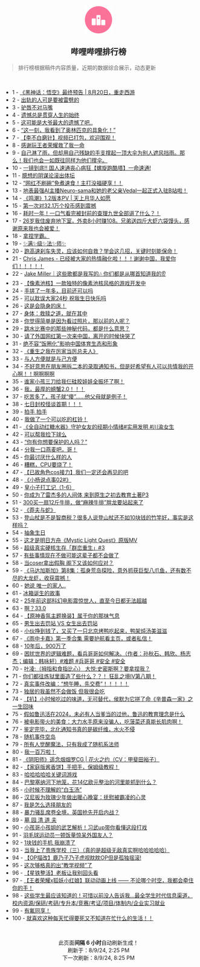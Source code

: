 <div align="center">
    <img src="./assets/icon_rank.png" alt="logo" />
    <h2>哔哩哔哩排行榜</h>
</div>

> 排行榜根据稿件内容质量，近期的数据综合展示，动态更新

<br />

<ul><li><span>1 - <a href=https://www.bilibili.com/BV1oH4y1c7Kk>《黑神话：悟空》最终预告 | 8月20日，重走西游</a></span></li><li><span>2 - <a href=https://www.bilibili.com/BV1Lz421i7Sg>出轨的人可是要被雷劈的</a></span></li><li><span>3 - <a href=https://www.bilibili.com/BV1xi421a7QA>驴唇不对马嘴</a></span></li><li><span>4 - <a href=https://www.bilibili.com/BV1DW421X7Wx>遗憾总是贯穿人生的始终</a></span></li><li><span>5 - <a href=https://www.bilibili.com/BV1Zw4m1k7aw>这可能是大爷最大的遗憾了吧..</a></span></li><li><span>6 - <a href=https://www.bilibili.com/BV1FM4m117Cd>“这一刻，我看到了奥林匹克的具象化！”</a></span></li><li><span>7 - <a href=https://www.bilibili.com/BV1SE421w7Di>【李不白磨针】视频已打包，欢迎围观！</a></span></li><li><span>8 - <a href=https://www.bilibili.com/BV1ZH4y1c7iz>感谢玩王者荣耀救了我一命</a></span></li><li><span>9 - <a href=https://www.bilibili.com/BV1W142187Vm>自己淋了雨，但却用自己残缺的手支撑起一顶大伞为别人遮风挡雨。那么！我们也会一如既往同样为他们撑伞。</a></span></li><li><span>10 - <a href=https://www.bilibili.com/BV1gE421A7TL>一镜到底!! 国人速通丧心病狂【螺旋跑酷塔】一命速通!</a></span></li><li><span>11 - <a href=https://www.bilibili.com/BV1aS411w7CF>臆想的阴谋论滚出体坛</a></span></li><li><span>12 - <a href=https://www.bilibili.com/BV1yi421h7DH>“网红不刷碗”免煮速食！主打没福硬享！！</a></span></li><li><span>13 - <a href=https://www.bilibili.com/BV17r421K7Ak>地表最强AI主播Neuro-sama和她的老父亲Vedal一起正式入驻B站啦！</a></span></li><li><span>14 - <a href=https://www.bilibili.com/BV1Jr421M7C3>《鸣潮》1.2版本PV | 天上月华人如愿</a></span></li><li><span>15 - <a href=https://www.bilibili.com/BV11E421w7Ay>第一次对32.1万个投币感到震撼</a></span></li><li><span>16 - <a href=https://www.bilibili.com/BV1fW421X7gD>耗时一年！一口气看完被封前的查理九世全部讲了什么？！</a></span></li><li><span>17 - <a href=https://www.bilibili.com/BV1N4421f7SG>26岁我住废弃地下室，外卖8小时赚108。兄弟送四斤大虾六袋馒头，感谢原来我也会被爱！</a></span></li><li><span>18 - <a href=https://www.bilibili.com/BV1yE421w7Ev>拿捏学霸。</a></span></li><li><span>19 - <a href=https://www.bilibili.com/BV11y411i7zD>✨满✨级✨法✨师✨</a></span></li><li><span>20 - <a href=https://www.bilibili.com/BV1JW42197x4>跑高速刹车失灵，应该如何自救？学会这几招，关键时刻能保命！</a></span></li><li><span>21 - <a href=https://www.bilibili.com/BV1JS42197vz>Chris James - 已经被大家的热情融化啦！！！谢谢中国，我爱你们！！！！！</a></span></li><li><span>22 - <a href=https://www.bilibili.com/BV1VE421w7s6>Jake Miller｜这些歌都是我写的🎶 你们都是从哪首知道我的👂</a></span></li><li><span>23 - <a href=https://www.bilibili.com/BV1h9vfeeEMX>【像素池核】一款独特的像素池核风格的游戏开发中</a></span></li><li><span>24 - <a href=https://www.bilibili.com/BV1LH4y1c7ML>手搓了一年多，目前还可以吗</a></span></li><li><span>25 - <a href=https://www.bilibili.com/BV1nZ421N7uV>可以耽误大家24秒 祝我生日快乐吗</a></span></li><li><span>26 - <a href=https://www.bilibili.com/BV16r421K7Lb>这是会隐身的床！</a></span></li><li><span>27 - <a href=https://www.bilibili.com/BV18z421i7h4>身体：救赎之道，就在其中</a></span></li><li><span>28 - <a href=https://www.bilibili.com/BV141421874g>你觉得简单是因为看过照片，那以前的人呢？</a></span></li><li><span>29 - <a href=https://www.bilibili.com/BV1vH4y1c7Ev>跳水比赛中的那些神秘代码，都是什么意思？</a></span></li><li><span>30 - <a href=https://www.bilibili.com/BV1c1421t7W2>请了外国网红第一次来中国，离开的时候快哭了</a></span></li><li><span>31 - <a href=https://www.bilibili.com/BV1j2421Z7LM>绝不容“饭圈化”影响中国体育生态和形象</a></span></li><li><span>32 - <a href=https://www.bilibili.com/BV18r421M7SC>《重生之我在厉家当厉总夫人》</a></span></li><li><span>33 - <a href=https://www.bilibili.com/BV15TYAerEks>与人方便就是与己方便</a></span></li><li><span>34 - <a href=https://www.bilibili.com/BV1LYiPeWECu>不好意思在朋友圈拆二本的录取通知书，但是好希望有人可以共情我的开心啊！！啊啊啊啊</a></span></li><li><span>35 - <a href=https://www.bilibili.com/BV1rr421K7y7>谁家小孩三刀给我仨硅胶娃娃全振坏了啊！</a></span></li><li><span>36 - <a href=https://www.bilibili.com/BV1ow4m1k7Kp>我，最厚的螃蟹2.0！！！</a></span></li><li><span>37 - <a href=https://www.bilibili.com/BV18r421M7EK>吃苦多了，孩子就“傻”……他父母就是例子！</a></span></li><li><span>38 - <a href=https://www.bilibili.com/BV1kr421K7Ct>七日封校怪谈首期！！！</a></span></li><li><span>39 - <a href=https://www.bilibili.com/BV1BS421X78B>拍手 拍手</a></span></li><li><span>40 - <a href=https://www.bilibili.com/BV1eS411w78S>我做了一个可以吃的杠铃！</a></span></li><li><span>41 - <a href=https://www.bilibili.com/BV1SU411U7gC>《全自动红糖水器》守护女友的经期小情绪#实用发明 #川渝女生</a></span></li><li><span>42 - <a href=https://www.bilibili.com/BV1bb421J72Q>可以帮我捡下球么</a></span></li><li><span>43 - <a href=https://www.bilibili.com/BV18M4m1174U>“你有你想要保护的人吗？”</a></span></li><li><span>44 - <a href=https://www.bilibili.com/BV1p2421Z76Q>分我一口燕麦吧，哥！</a></span></li><li><span>45 - <a href=https://www.bilibili.com/BV1Xf421q7to>你最讨厌什么样的人</a></span></li><li><span>46 - <a href=https://www.bilibili.com/BV1Xw4m1r717>糟糕，CPU要烧了！</a></span></li><li><span>47 - <a href=https://www.bilibili.com/BV1k7YKehEEG>【已故角色cos接力】我们一定还会再见的吧</a></span></li><li><span>48 - <a href=https://www.bilibili.com/BV1sE421w7cv>《小杨说点事02#》</a></span></li><li><span>49 - <a href=https://www.bilibili.com/BV1W142187Bq>皇小子打工记（1-6）</a></span></li><li><span>50 - <a href=https://www.bilibili.com/BV1uy411q76U>你成为了雷杰多的人间体 来到原生之初去教育土著P3</a></span></li><li><span>51 - <a href=https://www.bilibili.com/BV1bE421w7nC>300买一扇12斤牛排，做“麻辣牛排”胖龙要站起来了</a></span></li><li><span>52 - <a href=https://www.bilibili.com/BV1UE421w7M4>《莽夫与蛇》</a></span></li><li><span>53 - <a href=https://www.bilibili.com/BV1KH4y1c7Rp>登山杖是不是智商税？很多人说登山杖还不如10块钱的竹竿好，事实是这样吗？</a></span></li><li><span>54 - <a href=https://www.bilibili.com/BV1Wi421a7Pk>抽象生日</a></span></li><li><span>55 - <a href=https://www.bilibili.com/BV1Ry411e7Gr>这才是明日方舟《Mystic Light Quest》原版MV</a></span></li><li><span>56 - <a href=https://www.bilibili.com/BV1ST421676e>超级真实硬核生存「群峦重生」#3</a></span></li><li><span>57 - <a href=https://www.bilibili.com/BV1NS421d7Z3>有些事情现在不做可能这辈子都不会做了</a></span></li><li><span>58 - <a href=https://www.bilibili.com/BV1VT421r7gR>当coser拿出假胸 阁下又该如何应对？</a></span></li><li><span>59 - <a href=https://www.bilibili.com/BV1ZZ421N7LM>《马达加斯加》第8集：孤身荒岛探险，意外抓获巨型八爪鱼，还有数不尽的大龙虾，收获震撼！</a></span></li><li><span>60 - <a href=https://www.bilibili.com/BV1ME421w7MC>她说 唯一的家人..</a></span></li><li><span>61 - <a href=https://www.bilibili.com/BV1FeaSe2EmX>冰箱诞生的故事</a></span></li><li><span>62 - <a href=https://www.bilibili.com/BV1j2421Z7Sj>25年前这部科幻电影震惊世人，直至今日都无法超越</a></span></li><li><span>63 - <a href=https://www.bilibili.com/BV1RW421X76Z>啊？33.0</a></span></li><li><span>64 - <a href=https://www.bilibili.com/BV1zT421k7kR>【原神香氛主题换装】属于你的那抹气息</a></span></li><li><span>65 - <a href=https://www.bilibili.com/BV1RE4m1X7KN>男生出去罚站 VS 女生出去罚站</a></span></li><li><span>66 - <a href=https://www.bilibili.com/BV1kw4m1k7aD>小伙挣到钱了，又买了一只北京烤鸭吃起来，鸭架炖汤美滋滋</a></span></li><li><span>67 - <a href=https://www.bilibili.com/BV1ogadexEwd>《雨中卡嘉》第一季合集 需要护航看主页，或者私信！</a></span></li><li><span>68 - <a href=https://www.bilibili.com/BV1jT42167Xb>10年后，900万了</a></span></li><li><span>69 - <a href=https://www.bilibili.com/BV1Lw4m1k7b9>困扰世界的逻辑难题，看兵哥哥如何解决。（作者：孙秋石、韩欣、杨志杰；编辑：韩咏轩）#难题 #兵哥哥 #安全 #安全</a></span></li><li><span>70 - <a href=https://www.bilibili.com/BV1ey411i7ts>叶凌:（拇指和食指比心） 大悦:史密斯啊？要拿捏我？</a></span></li><li><span>71 - <a href=https://www.bilibili.com/BV1aw4m1k7Qy>你们都往炼狱里面造了些什么？？！ 狂乱之境IV第八期！</a></span></li><li><span>72 - <a href=https://www.bilibili.com/BV1kE421w73p>真实事件改编：“想午睡，先交费”！！！！！</a></span></li><li><span>73 - <a href=https://www.bilibili.com/BV1bM4m1y7Qd>独居的我虽然不会做饭 但我很会吃</a></span></li><li><span>74 - <a href=https://www.bilibili.com/BV1b142187h9>【扒】小时候吃过的味道，无可替代，侯默为它拼了命《辛普森一家》之一生回味</a></span></li><li><span>75 - <a href=https://www.bilibili.com/BV1nS42197AT>假如鲁迅活在2024，未必有人当爹当的过他，鲁迅的教育理念是什么</a></span></li><li><span>76 - <a href=https://www.bilibili.com/BV1Aw4m1k7EQ>被电影带火的美食：大力水手原来没骗人，吃菠菜还真能长肌肉啊！</a></span></li><li><span>77 - <a href=https://www.bilibili.com/BV1msakeBEZB>鉴定完毕，北化通知书真的是碳纤维，水火不侵</a></span></li><li><span>78 - <a href=https://www.bilibili.com/BV14n4y1f7Wx>随机事件空岛</a></span></li><li><span>79 - <a href=https://www.bilibili.com/BV1Uw4m1k7PN>所有人觉醒魔法，只有我成了随机系法师</a></span></li><li><span>80 - <a href=https://www.bilibili.com/BV1rb421J7NJ>我一百万啦！</a></span></li><li><span>81 - <a href=https://www.bilibili.com/BV1vE421F72n>《阴阳师》遥念烟烟罗CG | 花火之约（CV：甲斐田裕子）</a></span></li><li><span>82 - <a href=https://www.bilibili.com/BV1QE4m1R7yL>【家庭版酱香饼】手把手，保姆级教程！</a></span></li><li><span>83 - <a href=https://www.bilibili.com/BV12T42167Rz>哈哈哈哈哈关键词游戏</a></span></li><li><span>84 - <a href=https://www.bilibili.com/BV1Bz421i7SG>巴黎塞纳河下地笼，花14亿欧元整治的河里能抓到什么？</a></span></li><li><span>85 - <a href=https://www.bilibili.com/BV1sz421B7nx>小时候不理解的“白玉汤”</a></span></li><li><span>86 - <a href=https://www.bilibili.com/BV1nr421K7Z7>汉尼扳为玫瑰少年做出暖心晚宴：抚慰被霸凌的心灵</a></span></li><li><span>87 - <a href=https://www.bilibili.com/BV14x4y1s7Ca>我是怎么选择朋友的</a></span></li><li><span>88 - <a href=https://www.bilibili.com/BV1Tb42177Fw>暴力骚乱席卷全境，英国抢先开启内战？</a></span></li><li><span>89 - <a href=https://www.bilibili.com/BV1rr421K7AK>墓 园 清 道 夫</a></span></li><li><span>90 - <a href=https://www.bilibili.com/BV1uxaye2EwE>小孩哥小孩姐的武艺解析！习武up带你看懂这段打戏</a></span></li><li><span>91 - <a href=https://www.bilibili.com/BV1ex4y1s7t3>羽毛球运动员一顿饭量惊呆外国友人？</a></span></li><li><span>92 - <a href=https://www.bilibili.com/BV1W142187P1>1块钱的手机 我崩溃了</a></span></li><li><span>93 - <a href=https://www.bilibili.com/BV1RE421w7sr>当我上了贵族学校（三）（真的是超级无敌真实啊哈哈哈哈哈）</a></span></li><li><span>94 - <a href=https://www.bilibili.com/BV1y8akePE7M>【OP描改】鹿乃子乃子虎视眈眈OP但是孤独摇滚!</a></span></li><li><span>95 - <a href=https://www.bilibili.com/BV1ez421i7p7>这次够格真的出“教学视频”了</a></span></li><li><span>96 - <a href=https://www.bilibili.com/BV1nW42197V9>【星铁整活】老板让我别回头看</a></span></li><li><span>97 - <a href=https://www.bilibili.com/BV1Py411q7AH>【王者荣耀x狐妖小红娘】联动动画上线 —— 不论哪个时空，我都会牵住你的手！</a></span></li><li><span>98 - <a href=https://www.bilibili.com/BV1PS421d7Ha>这些学生最应该知道的！可惜以前没人告诉我…最全学生时代信息渠道，校内资源/保研/考研/专升本/竞赛/考证/项目/体制内/企业实习就业</a></span></li><li><span>99 - <a href=https://www.bilibili.com/BV1xW42197c6>有氟同享！</a></span></li><li><span>100 - <a href=https://www.bilibili.com/BV1o142147sk>就喜欢这种每天忙得要死又不知道在忙什么的生活！！</a></span></li></ul>

<br />

<p align=center>此页面<b>间隔 6 小时</b>自动刷新生成！<br>刷新于：8/9/24, 2:25 PM<br>下一次刷新：8/9/24, 8:25 PM</p>